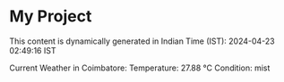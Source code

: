 # My Project

This content is dynamically generated in Indian Time (IST): 2024-04-23 02:49:16 IST


Current Weather in Coimbatore:
Temperature: 27.88 °C
Condition: mist
